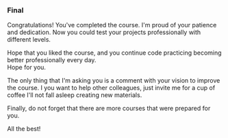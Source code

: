 ### Final

Congratulations! You've completed the course. I'm proud of your patience and dedication.
Now you could test your projects professionally with different levels.<br>

Hope that you liked the course, and you continue code practicing becoming better professionally every day.<br>
Hope for you.

The only thing that I'm asking you is a comment with your vision to improve the course.
I you want to help other colleagues, just invite me for a cup of coffee I'll not fall asleep creating new materials.<br>

Finally, do not forget that there are more courses that were prepared for you.<br>

All the best!<br>